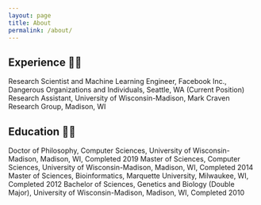 ```yaml
---
layout: page
title: About
permalink: /about/
---
```


## Experience :man_technologist:

Research Scientist and Machine Learning Engineer, Facebook Inc., Dangerous Organizations and Individuals, Seattle, WA (Current Position)
Research Assistant, University of Wisconsin-Madison, Mark Craven Research Group, Madison, WI

## Education :man_student:
Doctor of Philosophy, Computer Sciences, University of Wisconsin-Madison, Madison, WI, Completed 2019
Master of Sciences, Computer Sciences, University of Wisconsin-Madison, Madison, WI, Completed 2014
Master of Sciences, Bioinformatics, Marquette University, Milwaukee, WI, Completed 2012
Bachelor of Sciences, Genetics and Biology (Double Major), University of Wisconsin-Madison, Madison, WI, Completed 2010



